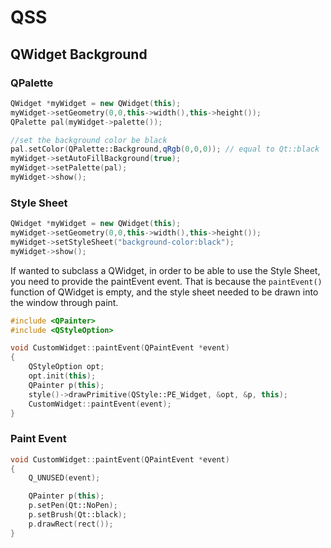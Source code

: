 # QSS

## QWidget Background
### QPalette
```cpp
QWidget *myWidget = new QWidget(this);
myWidget->setGeometry(0,0,this->width(),this->height());
QPalette pal(myWidget->palette());

//set the background color be black
pal.setColor(QPalette::Background,qRgb(0,0,0)); // equal to Qt::black
myWidget->setAutoFillBackground(true);
myWidget->setPalette(pal);
myWidget->show();
```
### Style Sheet
```cpp
QWidget *myWidget = new QWidget(this);
myWidget->setGeometry(0,0,this->width(),this->height());
myWidget->setStyleSheet("background-color:black");
myWidget->show();
```
If wanted to subclass a QWidget, in order to be able to use the Style Sheet, you need to provide the paintEvent event. That is because the `paintEvent()` function of QWidget is empty, and the style sheet needed to be drawn into the window through paint.
```cpp
#include <QPainter>
#include <QStyleOption>
```
```cpp
void CustomWidget::paintEvent(QPaintEvent *event)
{
    QStyleOption opt;
    opt.init(this);
    QPainter p(this);
    style()->drawPrimitive(QStyle::PE_Widget, &opt, &p, this);
    CustomWidget::paintEvent(event);
}
```
### Paint Event
```cpp
void CustomWidget::paintEvent(QPaintEvent *event)
{
    Q_UNUSED(event);

    QPainter p(this);
    p.setPen(Qt::NoPen);
    p.setBrush(Qt::black);
    p.drawRect(rect());
}
```
